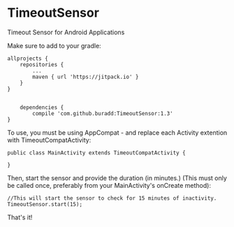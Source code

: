 # TimeoutSensor
Timeout Sensor for Android Applications

Make sure to add to your gradle:

	allprojects {
		repositories {
			...
			maven { url 'https://jitpack.io' }
		}
	}
    
    
    	dependencies {
	        compile 'com.github.buradd:TimeoutSensor:1.3'
	}





To use, you must be using AppCompat - and replace each Activity extention with TimeoutCompatActivity:
    
    public class MainActivity extends TimeoutCompatActivity {
    
    }


Then, start the sensor and provide the duration (in minutes.) (This must only be called once, preferably from your MainActivity's onCreate method):

    //This will start the sensor to check for 15 minutes of inactivity.
    TimeoutSensor.start(15);
   
   
That's it!
